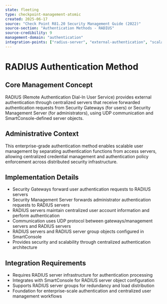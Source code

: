 ```yaml
---
state: fleeting
type: checkpoint-management-atomic
created: 2025-06-17
source: "Check Point R81.20 Security Management Guide (2022)"
source-section: "Authentication Methods - RADIUS"
source-credibility: 9
management-domain: "authentication"
integration-points: ["radius-server", "external-authentication", "scalability", "udp-communication"]
---
```


# RADIUS Authentication Method

## Core Management Concept
RADIUS (Remote Authentication Dial-In User Service) provides external authentication through centralized servers that receive forwarded authentication requests from Security Gateways (for users) or Security Management Server (for administrators), using UDP communication and SmartConsole-defined server objects.

## Administrative Context
This enterprise-grade authentication method enables scalable user management by separating authentication functions from access servers, allowing centralized credential management and authentication policy enforcement across distributed security infrastructure.

## Implementation Details
- Security Gateways forward user authentication requests to RADIUS servers
- Security Management Server forwards administrator authentication requests to RADIUS servers
- RADIUS servers maintain centralized user account information and perform authentication
- Communication uses UDP protocol between gateways/management servers and RADIUS servers
- RADIUS servers and RADIUS server group objects configured in SmartConsole
- Provides security and scalability through centralized authentication architecture

## Integration Requirements
- Requires RADIUS server infrastructure for authentication processing
- Integrates with SmartConsole for RADIUS server object configuration
- Supports RADIUS server groups for redundancy and load distribution
- Foundation for enterprise-scale authentication and centralized user management workflows